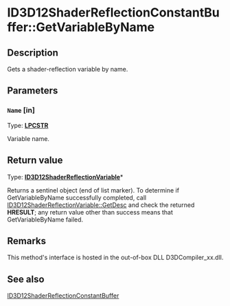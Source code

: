 # ID3D12ShaderReflectionConstantBuffer::GetVariableByName

## Description

Gets a shader-reflection variable by name.

## Parameters

### `Name` [in]

Type: **[LPCSTR](https://learn.microsoft.com/windows/desktop/WinProg/windows-data-types)**

Variable name.

## Return value

Type: **[ID3D12ShaderReflectionVariable](https://learn.microsoft.com/windows/desktop/api/d3d12shader/nn-d3d12shader-id3d12shaderreflectionvariable)***

Returns a sentinel object (end of list marker). To determine if GetVariableByName successfully completed, call [ID3D12ShaderReflectionVariable::GetDesc](https://learn.microsoft.com/windows/desktop/api/d3d12shader/nf-d3d12shader-id3d12shaderreflectionvariable-getdesc) and check the returned **HRESULT**; any return value other than success means that GetVariableByName failed.

## Remarks

This method's interface is hosted in the out-of-box DLL D3DCompiler_xx.dll.

## See also

[ID3D12ShaderReflectionConstantBuffer](https://learn.microsoft.com/windows/desktop/api/d3d12shader/nn-d3d12shader-id3d12shaderreflectionconstantbuffer)